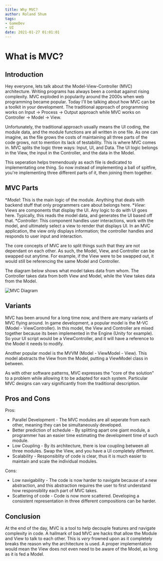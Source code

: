```yaml
---
title: Why MVC?
author: Roland Shum
tags:
- GameDev
- UI
date: 2021-01-27 01:01:01
---
```


# What is MVC?

## Introduction
Hey everyone, lets talk about the Model-View-Controller (MVC) architecture. Writing programs has always been a combat against rising complexity. MVC exploded in popularity around 
the 2000s when web programming became popular. Today I'll be talking about how MVC can be a toolkit in your development. The traditional approach of programming works on 
Input -> Process -> Output approach while MVC works on Controller → Model -> View.

Unfortunately, the traditional approach usually means the UI coding, the module data, and the module functions are all written in one file. As one can imagine, as the file grows 
the costs of maintaining all three parts of the code grows, not to mention its lack of testability. This is where MVC comes in. MVC splits the logic three ways: Input, UI, and Data.
The UI logic belongs in the View, the input in the Controller, and the data in the Model.

This seperation helps tremendously as each file is dedicated to implementating one thing. So now instead of implementing a ball of spitfire, you're implementing three different
parts of it, then joining them together. 

## MVC Parts

**Model*: This is the main logic of the module. Anything that deals with backend stuff that only programmers care about belongs here.
**View*: Views are components that display the UI. Any logic to do with UI goes here. Typically, this reads the model data, and generates the UI based off that.
**Controller*: This component handles user interactions, work with the model, and ultimately select a view to render that displays UI. In an MVC application, the view only displays information; 
the controller handles and responds to user input and interaction. 

The core concepts of MVC are to split things such that they are not dependant on each other. As such, the Model, View, and Controller can be swapped out anytime. 
For example, if the View were to be swapped out, it would still be referencing the same Model and Controller. 

The diagram below shows what model takes data from whom. The Controller takes data from both View and Model, while the View takes data from the Model.

![MVC Diagram](/images/mvc.png.png)

## Variants

MVC has been around for a long time now, and there are many variants of MVC flying around. In game development, a popular model is the M-VC (Model - ViewController). In this model,
the View and Controller are mixed together because its been implemented in the Engine (Unity for example). So your UI script would be a ViewController, and it will have a reference
to the Model it needs to modify.

Another popular model is the MVVM (Model - ViewModel - View). This model abstracts the View from the Model, putting a ViewModel class in between.

As with other software patterns, MVC expresses the "core of the solution" to a problem while allowing it to be adapted for each system. 
Particular MVC designs can vary significantly from the traditional description.

## Pros and Cons

Pros:
* Parallel Development - The MVC modules are all seperate from each other, meaning they can be simultaneously developed.
* Better prediction of schedule - By splitting apart one giant module, a programmer has an easier time estimating the development time of such module.
* Low Coupling - By its architecture, there is low coupling between all three modules. Swap the View, and you have a UI completely different.
* Scalability - Responsiblity of code is clear, thus it is much easier to maintain and scale the individual modules.

Cons:
* Low navigability - The code is now harder to navigate because of a new abstraction, and this abstraction requires the user to first understand how responsiblity each part
of MVC takes.
* Scattering of code - Code is now more scattered. Developing a consistent representation in three different compositions can be harder.

## Conclusion

At the end of the day, MVC is a tool to help decouple features and navigate complexity in code. A hallmark of bad MVC are hacks that allow the Module and View to talk to each 
other. This is *very* frowned upon as it completely breaks the reason why the architecture is used. A proper implementation would mean the View does not even need to be 
aware of the Model, as long as it is fed a Model.
